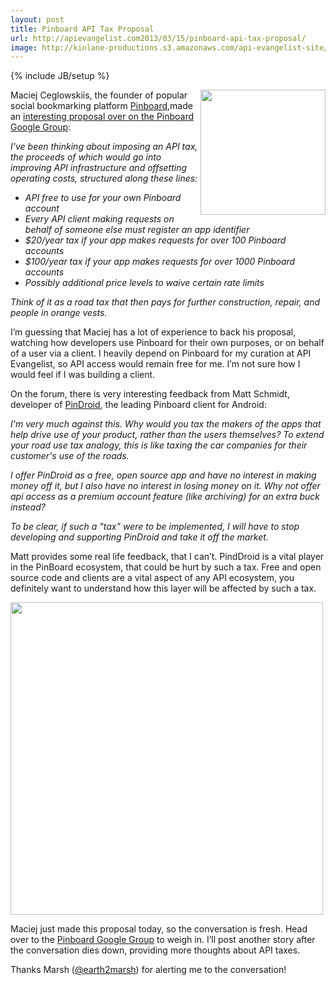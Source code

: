 ```yaml
---
layout: post
title: Pinboard API Tax Proposal
url: http://apievangelist.com2013/03/15/pinboard-api-tax-proposal/
image: http://kinlane-productions.s3.amazonaws.com/api-evangelist-site/blog/pinboard-icon.png
---
```

{% include JB/setup %}<p>
     <a href="https://pinboard.in" target="_blank"><img src="https://s3.amazonaws.com/kinlane-productions/api-evangelist/pinboard/pinboard_in_blue.png"  width="200" align="right" /></a>
</p>
<p>
     Maciej Ceglowskiis, the founder of popular social bookmarking platform <a href="https://pinboard.in">Pinboard</a>,made an <a href="https://groups.google.com/d/msg/pinboard-dev/PidYOmyBaxI/mLDKIzC6olgJ" target="_blank">interesting proposal over on the Pinboard Google Group</a>:
</p>
<p>
     <em>I've been thinking about imposing an API tax, the proceeds of which would go into improving API infrastructure and offsetting operating costs, structured along these lines:</em>
</p>
<ul>
     <li>
          <em>API free to use for your own Pinboard account</em>
     </li>
     <li>
          <em>Every API client making requests on behalf of someone else must register an app identifier</em>
     </li>
     <li>
          <em>$20/year tax if your app makes requests for over 100 Pinboard accounts</em>
     </li>
     <li>
          <em>$100/year tax if your app makes requests for over 1000 Pinboard accounts</em>
     </li>
     <li>
          <em>Possibly additional price levels to waive certain rate limits</em>
     </li>
</ul>
<p>
     <em>Think of it as a road tax that then pays for further construction, repair, and people in orange vests.</em>
</p>
<p>
     I’m guessing that Maciej has a lot of experience to back his proposal, watching how developers use Pinboard for their own purposes, or on behalf of a user via a client. I heavily depend on Pinboard for my curation at API Evangelist, so API access would remain free for me. I’m not sure how I would feel if I was building a client.
</p>
<p>
     On the forum, there is very interesting feedback from Matt Schmidt, developer of <a href="https://play.google.com/store/apps/details?id=com.pindroid">PinDroid</a>, the leading Pinboard client for Android:
</p>
<p>
     <em>I'm very much against this. Why would you tax the makers of the apps that help drive use of your product, rather than the users themselves? To extend your road use tax analogy, this is like taxing the car companies for their customer's use of the roads.</em>
</p>
<p>
     <em>I offer PinDroid as a free, open source app and have no interest in making money off it, but I also have no interest in losing money on it. Why not offer api access as a premium account feature (like archiving) for an extra buck instead?</em>
</p>
<p>
     <em>To be clear, if such a "tax" were to be implemented, I will have to stop developing and supporting PinDroid and take it off the market.</em>
</p>
<p>
     Matt provides some real life feedback, that I can’t. PindDroid is a vital player in the PinBoard ecosystem, that could be hurt by such a tax. Free and open source code and clients are a vital aspect of any API ecosystem, you definitely want to understand how this layer will be affected by such a tax.
</p>
<p>
     <a href="https://play.google.com/store/apps/details?id=com.pindroid"><img src="https://s3.amazonaws.com/kinlane-productions/api-evangelist/pinboard/pindroid.png"  width="500" /></a>
</p>
<p>
     Maciej just made this proposal today, so the conversation is fresh. Head over to the <a href="https://groups.google.com/d/msg/pinboard-dev/PidYOmyBaxI/mLDKIzC6olgJ" target="_parent">Pinboard Google Group</a> to weigh in. I’ll post another story after the conversation dies down, providing more thoughts about API taxes.
</p>
<p>
     Thanks Marsh (<a href="https://twitter.com/earth2marsh" target="_blank">@earth2marsh</a>) for alerting me to the conversation!
</p>
